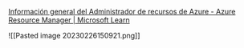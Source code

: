 [Información general del Administrador de recursos de Azure - Azure Resource Manager | Microsoft Learn](https://learn.microsoft.com/es-es/azure/azure-resource-manager/management/overview)

![[Pasted image 20230226150921.png]]

